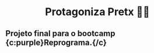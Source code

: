 # <p align="center"><b> Protagoniza Pretx </b> ✊🏿 <p>
  
## Projeto final para o bootcamp {c:purple}Reprograma.{/c}
